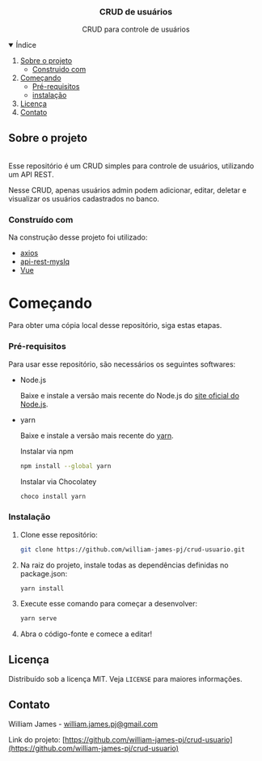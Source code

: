 <br />
<p align="center">
  <h3 align="center">CRUD de usuários</h3>

  <p align="center">
    CRUD para controle de usuários
  </p>

</p>

<details open="open">
  <summary>Índice</summary>
  <ol>
    <li>
      <a href="#sobre-o-projeto">Sobre o projeto</a>
      <ul>
        <li><a href="#construido-com">Construido com</a></li>
      </ul>
    </li>
    <li>
      <a href="#começando">Começando</a>
      <ul>
        <li><a href="#pre-requisitos">Pré-requisitos</a></li>
        <li><a href="#instalação">instalação</a></li>
      </ul>
    </li>
    <li><a href="#licença">Licença</a></li>
    <li><a href="#contato">Contato</a></li>
  </ol>
</details>

## Sobre o projeto

<br />
Esse repositório é um CRUD simples para controle de usuários, utilizando um API REST.

Nesse CRUD, apenas usuários admin podem adicionar, editar, deletar e visualizar os usuários cadastrados no banco.

### Construído com

Na construção desse projeto foi utilizado:
* [axios](https://github.com/axios/axios)
* [api-rest-myslq](https://github.com/william-james-pj/api-rest-myslq)
* [Vue](https://vuejs.org/)

# Começando

Para obter uma cópia local desse repositório, siga estas etapas.

### Pré-requisitos

Para usar esse repositório, são necessários os seguintes softwares:

* Node.js
  
  Baixe e instale a versão mais recente do Node.js do [site oficial do Node.js](https://nodejs.org/en/).

* yarn

  Baixe e instale a versão mais recente do [yarn](https://classic.yarnpkg.com/en/docs/install/).

  Instalar via npm
  ```sh
  npm install --global yarn
  ```
  
  Instalar via Chocolatey
  ```sh
  choco install yarn
  ```
### Instalação

1. Clone esse repositório:
   ```sh
   git clone https://github.com/william-james-pj/crud-usuario.git
   ```
2. Na raiz do projeto, instale todas as dependências definidas no package.json:
   ```sh
   yarn install
   ```
3. Execute esse comando para começar a desenvolver:
   ```sh
   yarn serve
   ```
4. Abra o código-fonte e comece a editar!

## Licença

Distribuído sob a licença MIT. Veja `LICENSE` para maiores informações.

## Contato

William James - william.james.pj@gmail.com

Link do projeto: [https://github.com/william-james-pj/crud-usuario](https://github.com/william-james-pj/crud-usuario)
